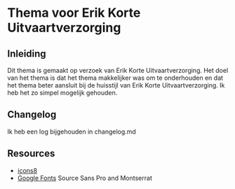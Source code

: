 # Thema voor Erik Korte Uitvaartverzorging
## Inleiding
Dit thema is gemaakt op verzoek van Erik Korte Uitvaartverzorging. Het doel van het thema is dat het thema makkelijker was om te onderhouden en dat het thema beter aansluit bij de huisstijl van Erik Korte Uitvaartverzorging. Ik heb het zo simpel mogelijk gehouden.

## Changelog
Ik heb een log bijgehouden in changelog.md

## Resources
- [icons8](https://icons8.com/line-awesome)
- [Google Fonts](https://fonts.google.com/) Source Sans Pro and Montserrat